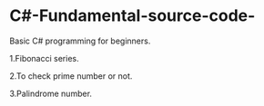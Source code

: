 # C#-Fundamental-source-code-
Basic C# programming for beginners.


1.Fibonacci series.


2.To check prime number or not.


3.Palindrome number.
